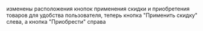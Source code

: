 изменены расположения кнопок применения скидки и приобретения товаров для удобства пользователя, теперь кнопка "Применить скидку" слева, а кнопка "Приобрести" справа